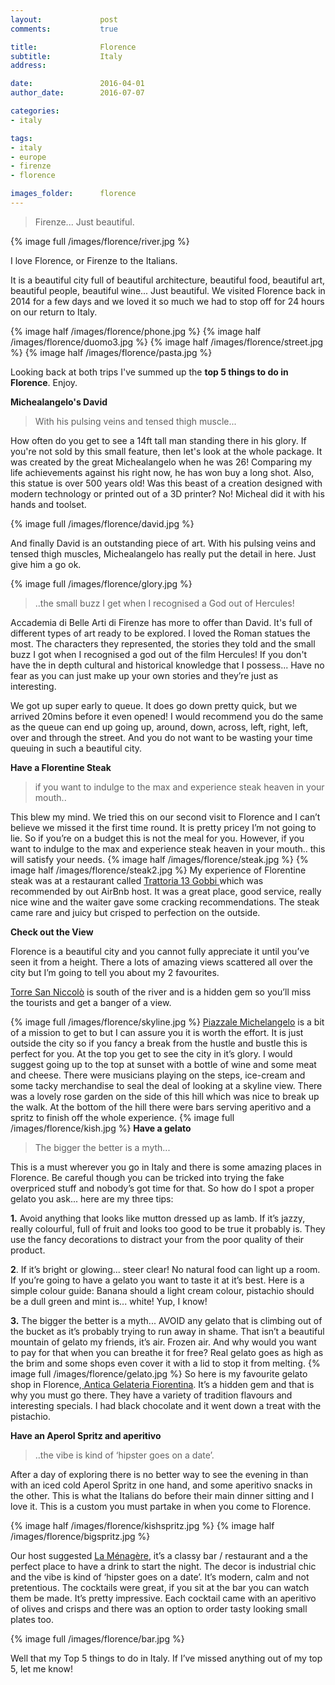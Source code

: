 ```yaml
---
layout:				post
comments: 			true

title:				Florence
subtitle:			Italy
address:

date:				2016-04-01
author_date:		2016-07-07

categories:
- italy

tags:			
- italy
- europe
- firenze
- florence

images_folder:		florence
---
```


> Firenze... Just beautiful.

{% image full /images/florence/river.jpg %}

I love Florence, or Firenze to the Italians.

It is a beautiful city full of beautiful architecture, beautiful food, beautiful art, beautiful people, beautiful wine... Just beautiful. We visited Florence back in 2014 for a few days and we loved it so much we had to stop off for 24 hours on our return to Italy.

{% image half /images/florence/phone.jpg %}
{% image half /images/florence/duomo3.jpg %}
{% image half /images/florence/street.jpg %}
{% image half /images/florence/pasta.jpg %}

Looking back at both trips I've summed up the **top 5 things to do in Florence**. Enjoy.

**Michealangelo's David**


> With his pulsing veins and tensed thigh muscle...

How often do you get to see a 14ft tall man standing there in his glory. If you're not sold by this small feature, then let's look at the  whole package. It was created by the great Michealangelo when he was 26! Comparing my life achievements against his right now, he has won buy a long shot. Also, this statue is over 500 years old! Was this beast of a creation designed with modern technology or printed out of a 3D printer? No! Micheal did it with his hands and toolset.

{% image full /images/florence/david.jpg %}

And finally David is an outstanding piece of art. With his pulsing veins and tensed thigh muscles, Michealangelo has really put the detail in here. Just give him a go ok.

{% image full /images/florence/glory.jpg %}

> ..the small buzz I get when I recognised a God out of Hercules!

Accademia di Belle Arti di Firenze has more to offer than David. It's full of different types of art ready to be explored. I loved the Roman statues the most. The characters they represented, the stories they told and the small buzz I got when I recognised a god out of the film Hercules! If you don't have the in depth cultural and historical knowledge that I possess... Have no fear as you can just make up your own stories and they’re just as interesting.

We got up super early to queue. It does go down pretty quick, but we arrived 20mins before it even opened! I would recommend you do the same as the queue can end up going up, around, down, across, left, right, left, over and through the street. And you do not want to be wasting your time queuing in such a beautiful city.

**Have a Florentine Steak**

> if you want to indulge to the max and experience steak heaven in your mouth..

This blew my mind. We tried this on our second visit to Florence and I can’t believe we missed it the first time round. It is pretty pricey I’m not going to lie. So if you’re on a budget this is not the meal for you. However, if you want to indulge to the max and experience steak heaven in your mouth.. this will satisfy your needs.
{% image half /images/florence/steak.jpg %}
{% image half /images/florence/steak2.jpg %}
My experience of Florentine steak was at a restaurant called [Trattoria 13 Gobbi ](http://www.casatrattoria.com/en/trattoria-13-gobbi-2/) which was recommended by out AirBnb host. It was a great place, good service, really nice wine and the waiter gave some cracking recommendations. The steak came rare and juicy but crisped to perfection on the outside.

**Check out the View**

Florence is a beautiful city and you cannot fully appreciate it until you’ve seen it from a height. There a lots of amazing views scattered all over the city but I’m going to tell you about my 2 favourites.


[Torre San Niccolò](http://www.florencewebguide.com/torre-di-san-niccolo.html) is south of the river and is a hidden gem so you’ll miss the tourists and get a banger of a view.

{% image full /images/florence/skyline.jpg %}
[Piazzale Michelangelo](https://www.visitflorence.com/florence-monuments/piazzale-michelangelo.html) is a bit of a mission to get to but I can assure you it is worth the effort. It is just outside the city so if you fancy a break from the hustle and bustle this is perfect for you. At the top you get to see the city in it’s glory. I would suggest going up to the top at sunset with a bottle of wine and some meat and cheese. There were musicians playing on the steps, ice-cream and some tacky merchandise to seal the deal of looking at a skyline view. There was a lovely rose garden on the side of this hill which was nice to break up the walk. At the bottom of the hill there were bars serving aperitivo and a spritz to finish off the whole experience.
{% image full /images/florence/kish.jpg %}
**Have a gelato**

> The bigger the better is a myth...

This is a must wherever you go in Italy and there is some amazing places in Florence. Be careful though you can be tricked into trying the fake overpriced stuff and nobody’s got time for that. So how do I spot a proper gelato you ask... here are my three tips:

**1.** Avoid anything that looks like mutton dressed up as lamb. If it’s jazzy, really colourful, full of fruit and looks too good to be true it probably is. They use the fancy decorations to distract your from the poor quality of their product.

**2**. If it’s bright or glowing... steer clear! No natural food can light up a room. If you’re going to have a gelato you want to taste it at it’s best. Here is a simple colour guide: Banana should a light cream colour, pistachio should be a dull green and mint is... white! Yup, I know!

**3.** The bigger the better is a myth... AVOID any gelato that is climbing out of the bucket as it’s probably trying to run away in shame. That isn’t a beautiful mountain of gelato my friends, it’s air. Frozen air. And why would you want to pay for that when you can breathe it for free? Real gelato goes as high as the brim and some shops even cover it with a lid to stop it from melting.
{% image full /images/florence/gelato.jpg %}
So here is my favourite gelato shop in Florence,[ Antica Gelateria Fiorentina](https://www.facebook.com/AnticaGelateriaFiorentina). It’s a hidden gem and that is why you must go there. They have a variety of tradition flavours and interesting specials. I had black chocolate and it went down a treat with the pistachio.

**Have an Aperol Spritz and aperitivo**


> ..the vibe is kind of ‘hipster goes on a date’.

After a day of exploring there is no better way to see the evening in than with an iced cold Aperol Spritz in one hand, and some aperitivo snacks in the other. This is what the Italians do before their main dinner sitting and I love it. This is a custom you must partake in when you come to Florence.

{% image half /images/florence/kishspritz.jpg %}
{% image half /images/florence/bigspritz.jpg %}

Our host suggested [La Ménagère](http://www.lamenagere.it/), it’s a classy bar / restaurant and a the perfect place to have a drink to start the night. The decor is industrial chic and the vibe is kind of ‘hipster goes on a date’. It’s modern, calm and not pretentious. The cocktails were great, if you sit at the bar you can watch them be made. It’s pretty impressive. Each cocktail came with an aperitivo of olives and crisps and there was an option to order tasty looking small plates too.

{% image full /images/florence/bar.jpg %}


Well that my Top 5 things to do in Italy. If I’ve missed anything out of my top 5, let me know!
